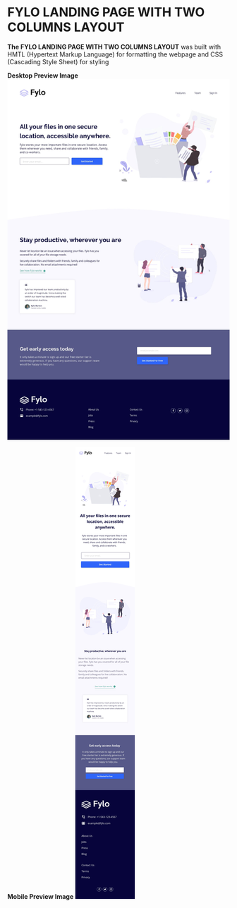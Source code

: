 # **FYLO LANDING PAGE WITH TWO COLUMNS LAYOUT**

**The FYLO LANDING PAGE WITH TWO COLUMNS LAYOUT** was built with HMTL (Hypertext Markup Language) for formatting the webpage and CSS (Cascading Style Sheet) for styling 

**Desktop Preview Image** ![](desktop-design.jpg)

**Mobile Preview Image** ![](mobile-design.jpg)



